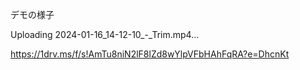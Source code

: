 デモの様子

Uploading 2024-01-16_14-12-10_-_Trim.mp4…

https://1drv.ms/f/s!AmTu8niN2lF8lZd8wYlpVFbHAhFqRA?e=DhcnKt




